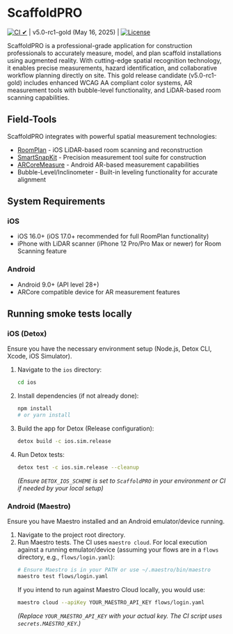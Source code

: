 # ScaffoldPRO

[![CI ✔︎](https://github.com/starnickell/ScaffoldPRO/actions/workflows/smoke.yml/badge.svg)](https://github.com/starnickell/ScaffoldPRO/actions/workflows/smoke.yml) | v5.0-rc1-gold (May 16, 2025) | [![License](https://img.shields.io/badge/license-MIT-blue.svg)](LICENSE)

ScaffoldPRO is a professional-grade application for construction professionals to accurately measure, model, and plan scaffold installations using augmented reality. With cutting-edge spatial recognition technology, it enables precise measurements, hazard identification, and collaborative workflow planning directly on site. This gold release candidate (v5.0-rc1-gold) includes enhanced WCAG AA compliant color systems, AR measurement tools with bubble-level functionality, and LiDAR-based room scanning capabilities.

## Field-Tools

ScaffoldPRO integrates with powerful spatial measurement technologies:

- [RoomPlan](https://developer.apple.com/augmented-reality/roomplan/) - iOS LiDAR-based room scanning and reconstruction
- [SmartSnapKit](https://www.smartsnapkit.com) - Precision measurement tool suite for construction
- [ARCoreMeasure](https://developers.google.com/ar/develop/java/depth/overview) - Android AR-based measurement capabilities
- Bubble-Level/Inclinometer - Built-in leveling functionality for accurate alignment

## System Requirements

### iOS
- iOS 16.0+ (iOS 17.0+ recommended for full RoomPlan functionality)
- iPhone with LiDAR scanner (iPhone 12 Pro/Pro Max or newer) for Room Scanning feature

### Android
- Android 9.0+ (API level 28+)
- ARCore compatible device for AR measurement features

## Running smoke tests locally

### iOS (Detox)
Ensure you have the necessary environment setup (Node.js, Detox CLI, Xcode, iOS Simulator).

1.  Navigate to the `ios` directory:
    ```bash
    cd ios
    ```
2.  Install dependencies (if not already done):
    ```bash
    npm install 
    # or yarn install
    ```
3.  Build the app for Detox (Release configuration):
    ```bash
    detox build -c ios.sim.release
    ```
4.  Run Detox tests:
    ```bash
    detox test -c ios.sim.release --cleanup
    ```
    *(Ensure `DETOX_IOS_SCHEME` is set to `ScaffoldPRO` in your environment or CI if needed by your local setup)*

### Android (Maestro)
Ensure you have Maestro installed and an Android emulator/device running.

1.  Navigate to the project root directory.
2.  Run Maestro tests. The CI uses `maestro cloud`. For local execution against a running emulator/device (assuming your flows are in a `flows` directory, e.g., `flows/login.yaml`):
    ```bash
    # Ensure Maestro is in your PATH or use ~/.maestro/bin/maestro
    maestro test flows/login.yaml
    ```
    If you intend to run against Maestro Cloud locally, you would use:
    ```bash
    maestro cloud --apiKey YOUR_MAESTRO_API_KEY flows/login.yaml
    ```
    *(Replace `YOUR_MAESTRO_API_KEY` with your actual key. The CI script uses `secrets.MAESTRO_KEY`.)*

